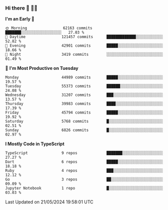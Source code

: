 ### Hi there 👋 🧑‍💻



<!--START_SECTION:waka-->
**I'm an Early 🐤** 

```text
🌞 Morning                62163 commits       ███████░░░░░░░░░░░░░░░░░░   27.03 % 
🌆 Daytime                121457 commits      █████████████░░░░░░░░░░░░   52.82 % 
🌃 Evening                42901 commits       █████░░░░░░░░░░░░░░░░░░░░   18.66 % 
🌙 Night                  3419 commits        ░░░░░░░░░░░░░░░░░░░░░░░░░   01.49 % 
```
📅 **I'm Most Productive on Tuesday** 

```text
Monday                   44989 commits       █████░░░░░░░░░░░░░░░░░░░░   19.57 % 
Tuesday                  55373 commits       ██████░░░░░░░░░░░░░░░░░░░   24.08 % 
Wednesday                31207 commits       ███░░░░░░░░░░░░░░░░░░░░░░   13.57 % 
Thursday                 39983 commits       ████░░░░░░░░░░░░░░░░░░░░░   17.39 % 
Friday                   45794 commits       █████░░░░░░░░░░░░░░░░░░░░   19.92 % 
Saturday                 5768 commits        █░░░░░░░░░░░░░░░░░░░░░░░░   02.51 % 
Sunday                   6826 commits        █░░░░░░░░░░░░░░░░░░░░░░░░   02.97 % 
```


**I Mostly Code in TypeScript** 

```text
TypeScript               9 repos             ███████░░░░░░░░░░░░░░░░░░   27.27 % 
Dart                     6 repos             █████░░░░░░░░░░░░░░░░░░░░   18.18 % 
Ruby                     4 repos             ███░░░░░░░░░░░░░░░░░░░░░░   12.12 % 
Go                       3 repos             ██░░░░░░░░░░░░░░░░░░░░░░░   09.09 % 
Jupyter Notebook         1 repo              █░░░░░░░░░░░░░░░░░░░░░░░░   03.03 % 
```




 Last Updated on 21/05/2024 19:58:01 UTC
<!--END_SECTION:waka-->


